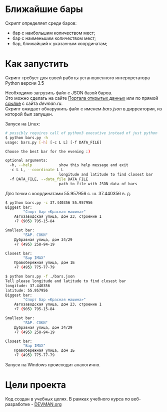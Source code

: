 # Ближайшие бары

Скрипт определяет среди баров: 
- бар с  наибольшим количеством мест;
- бар с наименьшим количеством мест;
- бар, ближайший к указанным координатам;

# Как запустить

Скрипт требует для своей работы установленного интерпретатора Python версии 3.5 

Необходимо загрузить файл c JSON базой баров. \
Это можно сделать на сайте [Портала открытых данных](https://data.mos.ru/)
или по прямой [ссылке](https://devman.org/fshare/1503831681/4/) с сайта *devman.ru*. \
Скрипт ожидает обнаружить файл с именем *bars.json* в дирректории, из которой был запущен. 

Запуск на Linux:

```bash
# possibly requires call of python3 executive instead of just python
$ python bars.py -h
usage: bars.py [-h] [-c L L] [-f DATA_FILE]

Choose the best bar for the evening :)

optional arguments:
  -h, --help            show this help message and exit
  -c L L, --coordinate L L
                        longitude and latitude to find closest bar
  -f DATA_FILE, --data_file DATA_FILE
                        path to file with JSON data of bars
```
Для точки с координатами 55.957956 с. ш. 37.440356 в. д. 

```bash
$ python bars.py -c 37.440356 55.957956
Biggest bar: 
		"Спорт бар «Красная машина»"
	Автозаводская улица, дом 23, строение 1
	+7 (905) 795-15-84

Smallest bar: 
		"БАР. СОКИ"
	Дубравная улица, дом 34/29
	+7 (495) 258-94-19

Closest bar: 
		"Бар IMAX"
	Правобережная улица, дом 1Б
	+7 (495) 775-77-79
```
```bash
$ python bars.py -f ./bars.json
Tell please longitude and latitude to find closest bar
longitude: 37.440356
latitude: 55.957956
Biggest bar: 
		"Спорт бар «Красная машина»"
	Автозаводская улица, дом 23, строение 1
	+7 (905) 795-15-84

Smallest bar: 
		"БАР. СОКИ"
	Дубравная улица, дом 34/29
	+7 (495) 258-94-19

Closest bar: 
		"Бар IMAX"
	Правобережная улица, дом 1Б
	+7 (495) 775-77-79


```

Запуск на Windows происходит аналогично.

# Цели проекта

Код создан в учебных целях. В рамках учебного курса по веб-разработке - [DEVMAN.org](https://devman.org)
